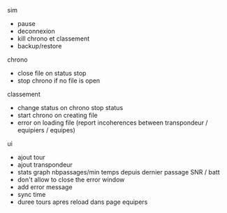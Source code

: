 sim
- pause
- deconnexion
- kill chrono et classement 
- backup/restore

chrono
- close file on status stop
- stop chrono if no file is open

classement
- change status on chrono stop status
- start chrono on creating file
- error on loading file (report incoherences between transpondeur / equipiers / equipes)

ui
- ajout tour
- ajout transpondeur
- stats
    graph nbpassages/min
    temps depuis dernier passage
    SNR / batt
- don't allow to close the error window
- add error message
- sync time
- duree tours apres reload dans page equipers

